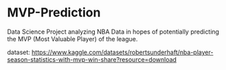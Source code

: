 # MVP-Prediction
Data Science Project analyzing NBA Data in hopes of potentially predicting the MVP (Most Valuable Player) of the league.

dataset: https://www.kaggle.com/datasets/robertsunderhaft/nba-player-season-statistics-with-mvp-win-share?resource=download
